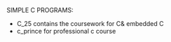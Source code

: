 SIMPLE C PROGRAMS:
* C_25 contains the coursework for C& embedded C 
* c_prince for professional c course 
